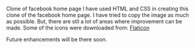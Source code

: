 Clone of facebook home page
I have used HTML and CSS in creating this clone of the facebook home page. I have tried to copy the image as much as possible. 
But, there are stil a lot of areas where improvement can be made. 
Some of the icons were downloaded from: [Flaticon](https://www.flaticon.com/)

Future enhancements will be there soon.